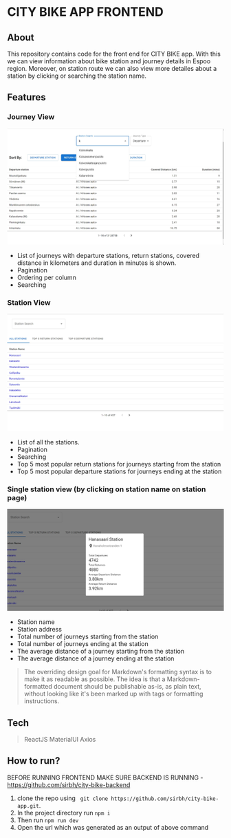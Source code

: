 # CITY BIKE APP FRONTEND
## About
This repository contains code for the front end for CITY BIKE app. With this we can view information about bike station and journey details in Espoo region. Moreover, on station route we can also view more detailes about a station by clicking or searching the station name.

## Features 

### Journey View

![View of stations list](images/journey-view.jpg)<br>

- List of journeys with departure stations, return stations, covered distance in kilometers and duration in minutes is shown.
- Pagination
- Ordering per column
- Searching

### Station View

![View of stations list](images/station-view.jpg)<br>
- List of all the stations.
- Pagination
- Searching
-  Top 5 most popular return stations for journeys starting from the station
- Top 5 most popular departure stations for journeys ending at the station

### Single station view (by clicking on station name on station page)

![View of stations list](images/single-station-view.jpg)<br>
- Station name
- Station address
- Total number of journeys starting from the station
- Total number of journeys ending at the station
- The average distance of a journey starting from the station
- The average distance of a journey ending at the station


> The overriding design goal for Markdown's
> formatting syntax is to make it as readable
> as possible. The idea is that a
> Markdown-formatted document should be
> publishable as-is, as plain text, without
> looking like it's been marked up with tags
> or formatting instructions.


## Tech

> ReactJS
> MaterialUI
> Axios

## How to run?

BEFORE RUNNING FRONTEND MAKE SURE BACKEND IS RUNNING - https://github.com/sirbh/city-bike-backend

1. clone the repo using ``` git clone https://github.com/sirbh/city-bike-app.git```.
2. In the project directory run ```npm i```
3. Then run ```npm run dev```
4. Open the url which was generated as an output of above command


